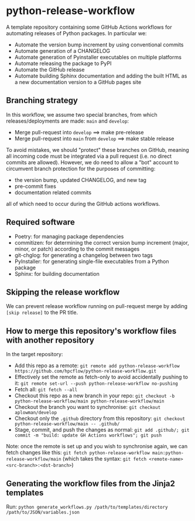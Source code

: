 # python-release-workflow

A template repository containing some GitHub Actions workflows for automating releases of Python packages. In particular we:

- Automate the version bump increment by using conventional commits
- Automate generation of a CHANGELOG
- Automate generation of Pyinstaller executables on multiple platforms
- Automate releasing the package to PyPI
- Automate the GitHub release
- Automate building Sphinx documentation and adding the built HTML as a new documentation version to a GitHub pages site

## Branching strategy

In this workflow, we assume two special branches, from which releases/deployments are made: `main` and `develop`:

- Merge pull-request into `develop` ==> make pre-release
- Merge pull-request into `main` from `develop` ==> make stable release

To avoid mistakes, we should "protect" these branches on GitHub, meaning all incoming code must be integrated via a pull request (i.e. no direct commits are allowed). However, we do need to allow a "bot" account to circumvent branch protection for the purposes of committing:
  - the version bump, updated CHANGELOG, and new tag
  - pre-commit fixes
  - documentation related commits

all of which need to occur during the GitHub actions workflows.

## Required software

- Poetry: for managing package dependencies
- commitizen: for determining the correct version bump increment (major, minor, or patch) according to the commit messages
- git-chglog: for generating a changelog between two tags
- PyInstaller: for generating single-file executables from a Python package
- Sphinx: for building documentation

## Skipping the release workflow

We can prevent release workflow running on pull-request merge by adding `[skip release]` to the PR title.


## How to merge this repository's workflow files with another repository

In the target repository:

- Add this repo as a remote: `git remote add python-release-workflow https://github.com/hpcflow/python-release-workflow.git`
- Effectively set the remote as fetch-only to avoid accidentally pushing to it: `git remote set-url --push python-release-workflow no-pushing`
- Fetch all: `git fetch --all`
- Checkout this repo as a new branch in your repo: `git checkout -b python-release-workflow/main python-release-workflow/main`
- Checkout the branch you want to synchronise: `git checkout aplowman/develop`
- Checkout only the `.github` directory from this repository: `git checkout python-release-workflow/main -- .github/`
- Stage, commit, and push the changes as normal: `git add .github/; git commit -m "build: update GH Actions workflows"; git push`

Note: once the remote is set up and you wish to synchronise again, we can fetch changes like this: `git fetch python-release-workflow main:python-release-workflow/main` (which takes the syntax: `git fetch <remote-name> <src-branch>:<dst-branch>`)


## Generating the workflow files from the Jinja2 templates

Run: `python generate_workflows.py /path/to/templates/directory /path/to/JSON/variables.json`
